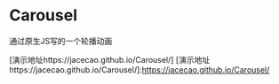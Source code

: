# Carousel

通过原生JS写的一个轮播动画

[演示地址https://jacecao.github.io/Carousel/]
[演示地址https://jacecao.github.io/Carousel/]:https://jacecao.github.io/Carousel/
